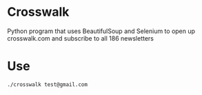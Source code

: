 # Crosswalk
  Python program that uses BeautifulSoup and Selenium to open up crosswalk.com and subscribe to all 186 newsletters

# Use
  `./crosswalk test@gmail.com`

